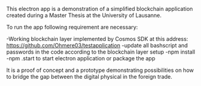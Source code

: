 This electron app is a demonstration of a simplified blockchain application created during a Master Thesis at the University of Lausanne.

To run the app following requirement are necessary:

-Working blockchain layer implemented by Cosmos SDK at this address: https://github.com/Ohmere03/testapplication
-update all bashscript and passwords in the code according to the blockchain layer setup
-npm install
-npm .start to start electron application or package the app

It is a proof of concept and a prototype demonstrating possibilities on how to bridge the gap between the digital physical in the foreign trade.
